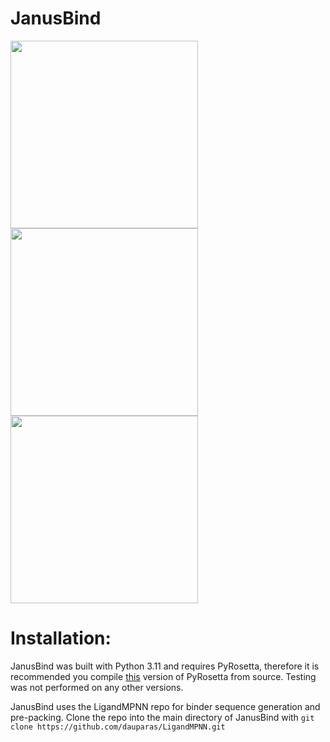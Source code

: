 # JanusBind

<img src="https://github.com/user-attachments/assets/c543847a-d69e-4678-9293-686157861d78" width="300"/>
<img src="https://github.com/user-attachments/assets/858ae28e-6da4-49db-9c07-d558d4ae66b6" width="300"/>


<img src="https://github.com/user-attachments/assets/baea2c9d-10c8-4e8d-8962-107d1ac2f863" width="300"/>


# Installation:

JanusBind was built with Python 3.11 and requires PyRosetta, therefore it is recommended you compile [this](https://graylab.jhu.edu/download/PyRosetta4/archive/release/PyRosetta4.Debug.python311.linux/PyRosetta4.Debug.python311.linux.release-387.tar.bz2) version of PyRosetta from source. Testing was not performed on any other versions.

JanusBind uses the LigandMPNN repo for binder sequence generation and pre-packing. Clone the repo into the main directory of JanusBind with
```git clone https://github.com/dauparas/LigandMPNN.git```

